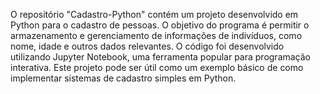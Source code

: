 O repositório "Cadastro-Python" contém um projeto desenvolvido em Python para o cadastro de pessoas. O objetivo do programa é permitir o armazenamento e gerenciamento de informações de indivíduos, como nome, idade e outros dados relevantes. O código foi desenvolvido utilizando Jupyter Notebook, uma ferramenta popular para programação interativa. Este projeto pode ser útil como um exemplo básico de como implementar sistemas de cadastro simples em Python.
